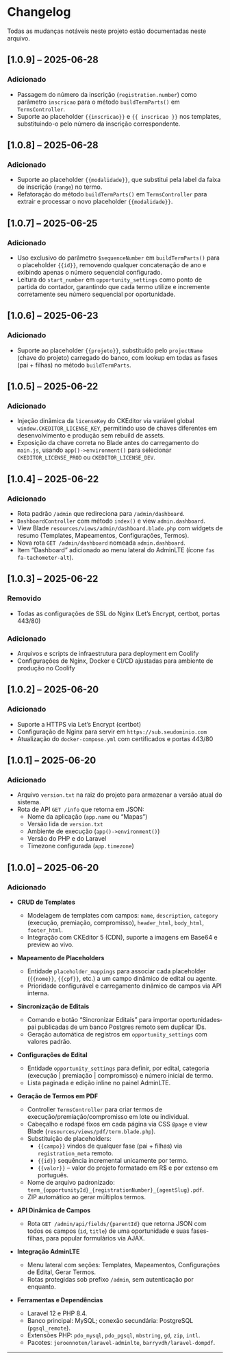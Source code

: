 # Changelog

Todas as mudanças notáveis neste projeto estão documentadas neste arquivo.

## [1.0.9] – 2025-06-28

### Adicionado
- Passagem do número da inscrição (`registration.number`) como parâmetro `inscricao` para o método `buildTermParts()` em `TermsController`.  
- Suporte ao placeholder `{{inscricao}}` e `{{ inscricao }}` nos templates, substituindo-o pelo número da inscrição correspondente.

## [1.0.8] – 2025-06-28

### Adicionado
- Suporte ao placeholder `{{modalidade}}`, que substitui pela label da faixa de inscrição (`range`) no termo.
- Refatoração do método `buildTermParts()` em `TermsController` para extrair e processar o novo placeholder `{{modalidade}}`.

## [1.0.7] – 2025-06-25

### Adicionado
- Uso exclusivo do parâmetro `$sequenceNumber` em `buildTermParts()` para o placeholder `{{id}}`, removendo qualquer concatenação de ano e exibindo apenas o número sequencial configurado.
- Leitura do `start_number` em `opportunity_settings` como ponto de partida do contador, garantindo que cada termo utilize e incremente corretamente seu número sequencial por oportunidade.

## [1.0.6] – 2025-06-23

### Adicionado
- Suporte ao placeholder `{{projeto}}`, substituído pelo `projectName` (chave do projeto) carregado do banco, com lookup em todas as fases (pai + filhas) no método `buildTermParts`.

## [1.0.5] – 2025-06-22

### Adicionado
- Injeção dinâmica da `licenseKey` do CKEditor via variável global `window.CKEDITOR_LICENSE_KEY`, permitindo uso de chaves diferentes em desenvolvimento e produção sem rebuild de assets.
- Exposição da chave correta no Blade antes do carregamento do `main.js`, usando `app()->environment()` para selecionar `CKEDITOR_LICENSE_PROD` ou `CKEDITOR_LICENSE_DEV`.

## [1.0.4] – 2025-06-22

### Adicionado
- Rota padrão `/admin` que redireciona para `/admin/dashboard`.  
- `DashboardController` com método `index()` e view `admin.dashboard`.  
- View Blade `resources/views/admin/dashboard.blade.php` com widgets de resumo (Templates, Mapeamentos, Configurações, Termos).  
- Nova rota `GET /admin/dashboard` nomeada `admin.dashboard`.  
- Item “Dashboard” adicionado ao menu lateral do AdminLTE (ícone `fas fa-tachometer-alt`).

## [1.0.3] – 2025-06-22

### Removido
- Todas as configurações de SSL do Nginx (Let’s Encrypt, certbot, portas 443/80)

### Adicionado
- Arquivos e scripts de infraestrutura para deployment em Coolify
- Configurações de Nginx, Docker e CI/CD ajustadas para ambiente de produção no Coolify

## [1.0.2] – 2025-06-20

### Adicionado
- Suporte a HTTPS via Let’s Encrypt (certbot)  
- Configuração de Nginx para servir em `https://sub.seudominio.com`  
- Atualização do `docker-compose.yml` com certificados e portas 443/80  

## [1.0.1] – 2025-06-20

### Adicionado

- Arquivo `version.txt` na raiz do projeto para armazenar a versão atual do sistema.  
- Rota de API `GET /info` que retorna em JSON:
  - Nome da aplicação (`app.name` ou “Mapas”)
  - Versão lida de `version.txt`
  - Ambiente de execução (`app()->environment()`)
  - Versão do PHP e do Laravel
  - Timezone configurada (`app.timezone`)

## [1.0.0] – 2025-06-20

### Adicionado

- **CRUD de Templates**  
  - Modelagem de templates com campos: `name`, `description`, `category` (execução, premiação, compromisso), `header_html`, `body_html`, `footer_html`.  
  - Integração com CKEditor 5 (CDN), suporte a imagens em Base64 e preview ao vivo.

- **Mapeamento de Placeholders**  
  - Entidade `placeholder_mappings` para associar cada placeholder (`{{nome}}`, `{{cpf}}`, etc.) a um campo dinâmico de edital ou agente.  
  - Prioridade configurável e carregamento dinâmico de campos via API interna.

- **Sincronização de Editais**  
  - Comando e botão “Sincronizar Editais” para importar oportunidades‐pai publicadas de um banco Postgres remoto sem duplicar IDs.  
  - Geração automática de registros em `opportunity_settings` com valores padrão.

- **Configurações de Edital**  
  - Entidade `opportunity_settings` para definir, por edital, categoria (execução | premiação | compromisso) e número inicial de termo.  
  - Lista paginada e edição inline no painel AdminLTE.

- **Geração de Termos em PDF**  
  - Controller `TermsController` para criar termos de execução/premiação/compromisso em lote ou individual.  
  - Cabeçalho e rodapé fixos em cada página via CSS `@page` e view Blade (`resources/views/pdf/term.blade.php`).  
  - Substituição de placeholders:
    - `{{campo}}` vindos de qualquer fase (pai + filhas) via `registration_meta` remoto.  
    - `{{id}}` sequência incremental unicamente por termo.  
    - `{{valor}}` – valor do projeto formatado em R$ e por extenso em português.  
  - Nome de arquivo padronizado: `term_{opportunityId}_{registrationNumber}_{agentSlug}.pdf`.  
  - ZIP automático ao gerar múltiplos termos.

- **API Dinâmica de Campos**  
  - Rota `GET /admin/api/fields/{parentId}` que retorna JSON com todos os campos (`id`, `title`) de uma oportunidade e suas fases‐filhas, para popular formulários via AJAX.

- **Integração AdminLTE**  
  - Menu lateral com seções: Templates, Mapeamentos, Configurações de Edital, Gerar Termos.  
  - Rotas protegidas sob prefixo `/admin`, sem autenticação por enquanto.

- **Ferramentas e Dependências**  
  - Laravel 12 e PHP 8.4.  
  - Banco principal: MySQL; conexão secundária: PostgreSQL (`pgsql_remote`).  
  - Extensões PHP: `pdo_mysql`, `pdo_pgsql`, `mbstring`, `gd`, `zip`, `intl`.  
  - Pacotes: `jeroennoten/laravel-adminlte`, `barryvdh/laravel-dompdf`.

---
